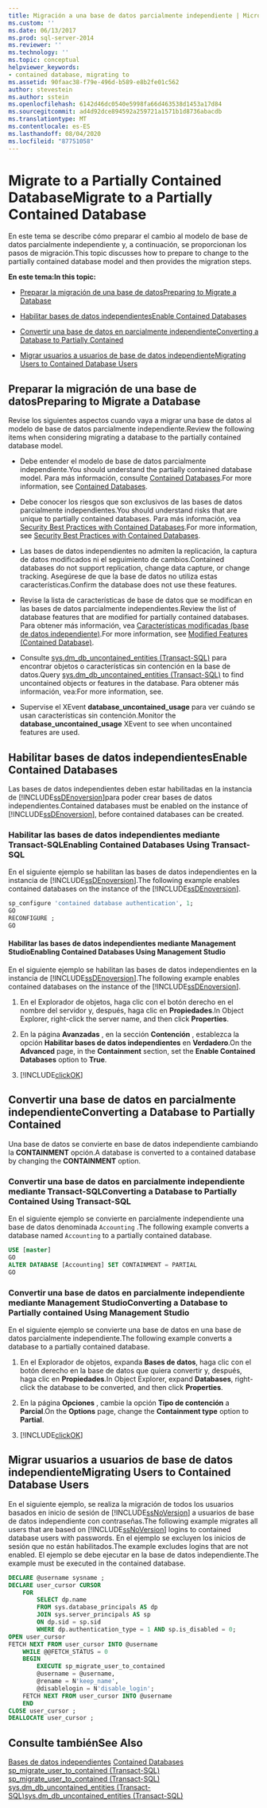 ```yaml
---
title: Migración a una base de datos parcialmente independiente | Microsoft Docs
ms.custom: ''
ms.date: 06/13/2017
ms.prod: sql-server-2014
ms.reviewer: ''
ms.technology: ''
ms.topic: conceptual
helpviewer_keywords:
- contained database, migrating to
ms.assetid: 90faac38-f79e-496d-b589-e8b2fe01c562
author: stevestein
ms.author: sstein
ms.openlocfilehash: 6142d46dc0540e5998fa66d463538d1453a17d84
ms.sourcegitcommit: ad4d92dce894592a259721a1571b1d8736abacdb
ms.translationtype: MT
ms.contentlocale: es-ES
ms.lasthandoff: 08/04/2020
ms.locfileid: "87751058"
---
```

# <a name="migrate-to-a-partially-contained-database"></a><span data-ttu-id="60e6e-102">Migrate to a Partially Contained Database</span><span class="sxs-lookup"><span data-stu-id="60e6e-102">Migrate to a Partially Contained Database</span></span>
  <span data-ttu-id="60e6e-103">En este tema se describe cómo preparar el cambio al modelo de base de datos parcialmente independiente y, a continuación, se proporcionan los pasos de migración.</span><span class="sxs-lookup"><span data-stu-id="60e6e-103">This topic discusses how to prepare to change to the partially contained database model and then provides the migration steps.</span></span>  
  
 <span data-ttu-id="60e6e-104">**En este tema:**</span><span class="sxs-lookup"><span data-stu-id="60e6e-104">**In this topic:**</span></span>  
  
-   [<span data-ttu-id="60e6e-105">Preparar la migración de una base de datos</span><span class="sxs-lookup"><span data-stu-id="60e6e-105">Preparing to Migrate a Database</span></span>](#prepare)  
  
-   [<span data-ttu-id="60e6e-106">Habilitar bases de datos independientes</span><span class="sxs-lookup"><span data-stu-id="60e6e-106">Enable Contained Databases</span></span>](#enable)  
  
-   [<span data-ttu-id="60e6e-107">Convertir una base de datos en parcialmente independiente</span><span class="sxs-lookup"><span data-stu-id="60e6e-107">Converting a Database to Partially Contained</span></span>](#convert)  
  
-   [<span data-ttu-id="60e6e-108">Migrar usuarios a usuarios de base de datos independiente</span><span class="sxs-lookup"><span data-stu-id="60e6e-108">Migrating Users to Contained Database Users</span></span>](#users)  
  
##  <a name="preparing-to-migrate-a-database"></a><a name="prepare"></a> <span data-ttu-id="60e6e-109">Preparar la migración de una base de datos</span><span class="sxs-lookup"><span data-stu-id="60e6e-109">Preparing to Migrate a Database</span></span>  
 <span data-ttu-id="60e6e-110">Revise los siguientes aspectos cuando vaya a migrar una base de datos al modelo de base de datos parcialmente independiente.</span><span class="sxs-lookup"><span data-stu-id="60e6e-110">Review the following items when considering migrating a database to the partially contained database model.</span></span>  
  
-   <span data-ttu-id="60e6e-111">Debe entender el modelo de base de datos parcialmente independiente.</span><span class="sxs-lookup"><span data-stu-id="60e6e-111">You should understand the partially contained database model.</span></span> <span data-ttu-id="60e6e-112">Para más información, consulte [Contained Databases](contained-databases.md).</span><span class="sxs-lookup"><span data-stu-id="60e6e-112">For more information, see [Contained Databases](contained-databases.md).</span></span>  
  
-   <span data-ttu-id="60e6e-113">Debe conocer los riesgos que son exclusivos de las bases de datos parcialmente independientes.</span><span class="sxs-lookup"><span data-stu-id="60e6e-113">You should understand risks that are unique to partially contained databases.</span></span> <span data-ttu-id="60e6e-114">Para más información, vea [Security Best Practices with Contained Databases](security-best-practices-with-contained-databases.md).</span><span class="sxs-lookup"><span data-stu-id="60e6e-114">For more information, see [Security Best Practices with Contained Databases](security-best-practices-with-contained-databases.md).</span></span>  
  
-   <span data-ttu-id="60e6e-115">Las bases de datos independientes no admiten la replicación, la captura de datos modificados ni el seguimiento de cambios.</span><span class="sxs-lookup"><span data-stu-id="60e6e-115">Contained databases do not support replication, change data capture, or change tracking.</span></span> <span data-ttu-id="60e6e-116">Asegúrese de que la base de datos no utiliza estas características.</span><span class="sxs-lookup"><span data-stu-id="60e6e-116">Confirm the database does not use these features.</span></span>  
  
-   <span data-ttu-id="60e6e-117">Revise la lista de características de base de datos que se modifican en las bases de datos parcialmente independientes.</span><span class="sxs-lookup"><span data-stu-id="60e6e-117">Review the list of database features that are modified for partially contained databases.</span></span> <span data-ttu-id="60e6e-118">Para obtener más información, vea [Características modificadas &#40;base de datos independiente&#41;](modified-features-contained-database.md).</span><span class="sxs-lookup"><span data-stu-id="60e6e-118">For more information, see [Modified Features &#40;Contained Database&#41;](modified-features-contained-database.md).</span></span>  
  
-   <span data-ttu-id="60e6e-119">Consulte [sys.dm_db_uncontained_entities &#40;Transact-SQL&#41;](/sql/relational-databases/system-dynamic-management-views/sys-dm-db-uncontained-entities-transact-sql) para encontrar objetos o características sin contención en la base de datos.</span><span class="sxs-lookup"><span data-stu-id="60e6e-119">Query [sys.dm_db_uncontained_entities &#40;Transact-SQL&#41;](/sql/relational-databases/system-dynamic-management-views/sys-dm-db-uncontained-entities-transact-sql) to find uncontained objects or features in the database.</span></span> <span data-ttu-id="60e6e-120">Para obtener más información, vea:</span><span class="sxs-lookup"><span data-stu-id="60e6e-120">For more information, see.</span></span>  
  
-   <span data-ttu-id="60e6e-121">Supervise el XEvent **database_uncontained_usage** para ver cuándo se usan características sin contención.</span><span class="sxs-lookup"><span data-stu-id="60e6e-121">Monitor the **database_uncontained_usage** XEvent to see when uncontained features are used.</span></span>  
  
##  <a name="enable-contained-databases"></a><a name="enable"></a> <span data-ttu-id="60e6e-122">Habilitar bases de datos independientes</span><span class="sxs-lookup"><span data-stu-id="60e6e-122">Enable Contained Databases</span></span>  
 <span data-ttu-id="60e6e-123">Las bases de datos independientes deben estar habilitadas en la instancia de [!INCLUDE[ssDEnoversion](../../includes/ssdenoversion-md.md)]para poder crear bases de datos independientes.</span><span class="sxs-lookup"><span data-stu-id="60e6e-123">Contained databases must be enabled on the instance of [!INCLUDE[ssDEnoversion](../../includes/ssdenoversion-md.md)], before contained databases can be created.</span></span>  
  
### <a name="enabling-contained-databases-using-transact-sql"></a><span data-ttu-id="60e6e-124">Habilitar las bases de datos independientes mediante Transact-SQL</span><span class="sxs-lookup"><span data-stu-id="60e6e-124">Enabling Contained Databases Using Transact-SQL</span></span>  
 <span data-ttu-id="60e6e-125">En el siguiente ejemplo se habilitan las bases de datos independientes en la instancia de [!INCLUDE[ssDEnoversion](../../includes/ssdenoversion-md.md)].</span><span class="sxs-lookup"><span data-stu-id="60e6e-125">The following example enables contained databases on the instance of the [!INCLUDE[ssDEnoversion](../../includes/ssdenoversion-md.md)].</span></span>  
  
```sql  
sp_configure 'contained database authentication', 1;  
GO  
RECONFIGURE ;  
GO  
```  
  
#### <a name="enabling-contained-databases-using-management-studio"></a><span data-ttu-id="60e6e-126">Habilitar las bases de datos independientes mediante Management Studio</span><span class="sxs-lookup"><span data-stu-id="60e6e-126">Enabling Contained Databases Using Management Studio</span></span>  
 <span data-ttu-id="60e6e-127">En el siguiente ejemplo se habilitan las bases de datos independientes en la instancia de [!INCLUDE[ssDEnoversion](../../includes/ssdenoversion-md.md)].</span><span class="sxs-lookup"><span data-stu-id="60e6e-127">The following example enables contained databases on the instance of the [!INCLUDE[ssDEnoversion](../../includes/ssdenoversion-md.md)].</span></span>  
  
1.  <span data-ttu-id="60e6e-128">En el Explorador de objetos, haga clic con el botón derecho en el nombre del servidor y, después, haga clic en **Propiedades**.</span><span class="sxs-lookup"><span data-stu-id="60e6e-128">In Object Explorer, right-click the server name, and then click **Properties**.</span></span>  
  
2.  <span data-ttu-id="60e6e-129">En la página **Avanzadas** , en la sección **Contención** , establezca la opción **Habilitar bases de datos independientes** en **Verdadero**.</span><span class="sxs-lookup"><span data-stu-id="60e6e-129">On the **Advanced** page, in the **Containment** section, set the **Enable Contained Databases** option to **True**.</span></span>  
  
3.  [!INCLUDE[clickOK](../../../includes/clickok-md.md)]  
  
##  <a name="converting-a-database-to-partially-contained"></a><a name="convert"></a> <span data-ttu-id="60e6e-130">Convertir una base de datos en parcialmente independiente</span><span class="sxs-lookup"><span data-stu-id="60e6e-130">Converting a Database to Partially Contained</span></span>  
 <span data-ttu-id="60e6e-131">Una base de datos se convierte en base de datos independiente cambiando la **CONTAINMENT** opción.</span><span class="sxs-lookup"><span data-stu-id="60e6e-131">A database is converted to a contained database by changing the **CONTAINMENT** option.</span></span>  
  
### <a name="converting-a-database-to-partially-contained-using-transact-sql"></a><span data-ttu-id="60e6e-132">Convertir una base de datos en parcialmente independiente mediante Transact-SQL</span><span class="sxs-lookup"><span data-stu-id="60e6e-132">Converting a Database to Partially Contained Using Transact-SQL</span></span>  
 <span data-ttu-id="60e6e-133">En el siguiente ejemplo se convierte en parcialmente independiente una base de datos denominada `Accounting` .</span><span class="sxs-lookup"><span data-stu-id="60e6e-133">The following example converts a database named `Accounting` to a partially contained database.</span></span>  
  
```sql  
USE [master]  
GO  
ALTER DATABASE [Accounting] SET CONTAINMENT = PARTIAL  
GO  
```  
  
### <a name="converting-a-database-to-partially-contained-using-management-studio"></a><span data-ttu-id="60e6e-134">Convertir una base de datos en parcialmente independiente mediante Management Studio</span><span class="sxs-lookup"><span data-stu-id="60e6e-134">Converting a Database to Partially contained Using Management Studio</span></span>  
 <span data-ttu-id="60e6e-135">En el siguiente ejemplo se convierte una base de datos en una base de datos parcialmente independiente.</span><span class="sxs-lookup"><span data-stu-id="60e6e-135">The following example converts a database to a partially contained database.</span></span>  
  
1.  <span data-ttu-id="60e6e-136">En el Explorador de objetos, expanda **Bases de datos**, haga clic con el botón derecho en la base de datos que quiera convertir y, después, haga clic en **Propiedades**.</span><span class="sxs-lookup"><span data-stu-id="60e6e-136">In Object Explorer, expand **Databases**, right-click the database to be converted, and then click **Properties**.</span></span>  
  
2.  <span data-ttu-id="60e6e-137">En la página **Opciones** , cambie la opción **Tipo de contención** a **Parcial**.</span><span class="sxs-lookup"><span data-stu-id="60e6e-137">On the **Options** page, change the **Containment type** option to **Partial**.</span></span>  
  
3.  [!INCLUDE[clickOK](../../../includes/clickok-md.md)]  
  
##  <a name="migrating-users-to-contained-database-users"></a><a name="users"></a> <span data-ttu-id="60e6e-138">Migrar usuarios a usuarios de base de datos independiente</span><span class="sxs-lookup"><span data-stu-id="60e6e-138">Migrating Users to Contained Database Users</span></span>  
 <span data-ttu-id="60e6e-139">En el siguiente ejemplo, se realiza la migración de todos los usuarios basados en inicio de sesión de [!INCLUDE[ssNoVersion](../../includes/ssnoversion-md.md)] a usuarios de base de datos independiente con contraseñas.</span><span class="sxs-lookup"><span data-stu-id="60e6e-139">The following example migrates all users that are based on [!INCLUDE[ssNoVersion](../../includes/ssnoversion-md.md)] logins to contained database users with passwords.</span></span> <span data-ttu-id="60e6e-140">En el ejemplo se excluyen los inicios de sesión que no están habilitados.</span><span class="sxs-lookup"><span data-stu-id="60e6e-140">The example excludes logins that are not enabled.</span></span> <span data-ttu-id="60e6e-141">El ejemplo se debe ejecutar en la base de datos independiente.</span><span class="sxs-lookup"><span data-stu-id="60e6e-141">The example must be executed in the contained database.</span></span>  
  
```sql  
DECLARE @username sysname ;  
DECLARE user_cursor CURSOR  
    FOR   
        SELECT dp.name   
        FROM sys.database_principals AS dp  
        JOIN sys.server_principals AS sp   
        ON dp.sid = sp.sid  
        WHERE dp.authentication_type = 1 AND sp.is_disabled = 0;  
OPEN user_cursor  
FETCH NEXT FROM user_cursor INTO @username  
    WHILE @@FETCH_STATUS = 0  
    BEGIN  
        EXECUTE sp_migrate_user_to_contained   
        @username = @username,  
        @rename = N'keep_name',  
        @disablelogin = N'disable_login';  
    FETCH NEXT FROM user_cursor INTO @username  
    END  
CLOSE user_cursor ;  
DEALLOCATE user_cursor ;  
```  
  
## <a name="see-also"></a><span data-ttu-id="60e6e-142">Consulte también</span><span class="sxs-lookup"><span data-stu-id="60e6e-142">See Also</span></span>  
 <span data-ttu-id="60e6e-143">[Bases de datos independientes](contained-databases.md) </span><span class="sxs-lookup"><span data-stu-id="60e6e-143">[Contained Databases](contained-databases.md) </span></span>  
 <span data-ttu-id="60e6e-144">[sp_migrate_user_to_contained &#40;Transact-SQL&#41;](/sql/relational-databases/system-stored-procedures/sp-migrate-user-to-contained-transact-sql) </span><span class="sxs-lookup"><span data-stu-id="60e6e-144">[sp_migrate_user_to_contained &#40;Transact-SQL&#41;](/sql/relational-databases/system-stored-procedures/sp-migrate-user-to-contained-transact-sql) </span></span>  
 [<span data-ttu-id="60e6e-145">sys.dm_db_uncontained_entities &#40;Transact-SQL&#41;</span><span class="sxs-lookup"><span data-stu-id="60e6e-145">sys.dm_db_uncontained_entities &#40;Transact-SQL&#41;</span></span>](/sql/relational-databases/system-dynamic-management-views/sys-dm-db-uncontained-entities-transact-sql)  
  
  
